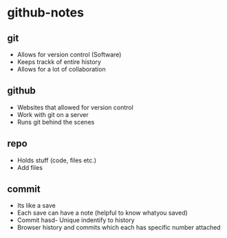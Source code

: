 # github-notes

## git
- Allows for version control (Software)
- Keeps trackk of entire history
- Allows for a lot of collaboration
## github
- Websites that allowed for version control
- Work with git on a server
- Runs git behind the scenes
## repo
- Holds stuff (code, files etc.)
- Add files
## commit
- Its like a save
- Each save can have a note (helpful to know whatyou saved)
- Commit hasd- Unique indentify to history
- Browser history and commits which each has specific number attached
